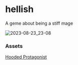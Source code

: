 # hellish
A geme about being a stiff mage

![2023-08-23_23-08](https://github.com/felipecastilhos/hellish/assets/575708/276416c8-0fca-4e79-8885-57d680a2f944)


### Assets
[Hooded Protagonist](https://penzilla.itch.io/hooded-protagonist)

